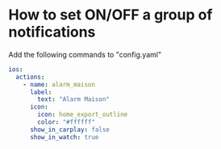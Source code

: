 # How to set ON/OFF a group of notifications

Add the following commands to "config.yaml"
``` config.yaml 
ios:
  actions:
    - name: alarm_maison
      label:
        text: "Alarm Maison"
      icon:
        icon: home_export_outline
        color: "#ffffff"
      show_in_carplay: false
      show_in_watch: true
```
